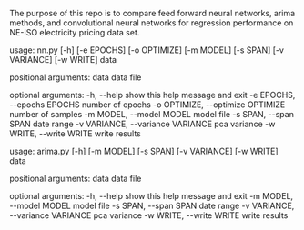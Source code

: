 The purpose of this repo is to compare feed forward neural networks, arima
methods, and convolutional neural networks for regression performance on
NE-ISO electricity pricing data set.

usage: nn.py [-h] [-e EPOCHS] [-o OPTIMIZE] [-m MODEL] [-s SPAN] [-v VARIANCE] [-w WRITE] data

positional arguments:
  data                  data file

optional arguments:
  -h, --help            show this help message and exit
  -e EPOCHS, --epochs EPOCHS
                        number of epochs
  -o OPTIMIZE, --optimize OPTIMIZE
                        number of samples
  -m MODEL, --model MODEL
                        model file
  -s SPAN, --span SPAN  date range
  -v VARIANCE, --variance VARIANCE
                        pca variance
  -w WRITE, --write WRITE
                        write results

usage: arima.py [-h] [-m MODEL] [-s SPAN] [-v VARIANCE] [-w WRITE] data

positional arguments:
  data                  data file

optional arguments:
  -h, --help            show this help message and exit
  -m MODEL, --model MODEL
                        model file
  -s SPAN, --span SPAN  date range
  -v VARIANCE, --variance VARIANCE
                        pca variance
  -w WRITE, --write WRITE
                        write results

